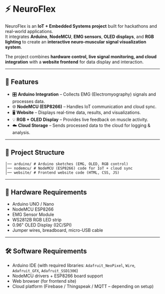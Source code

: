 # ⚡ NeuroFlex  

NeuroFlex is an **IoT + Embedded Systems project** built for hackathons and real-world applications.  
It integrates **Arduino**, **NodeMCU**, **EMG sensors**, **OLED displays**, and **RGB lighting** to create an **interactive neuro-muscular signal visualization system**.  

The project combines **hardware control, live signal monitoring, and cloud integration** with a **website frontend** for data display and interaction.  

---

## 🚀 Features
- 🎛 **Arduino Integration** – Collects EMG (Electromyography) signals and processes data.  
- 🌐 **NodeMCU (ESP8266)** – Handles IoT communication and cloud sync.  
- 🖥 **Website** – Displays real-time data, results, and visualizations.  
- 💡 **RGB + OLED Display** – Provides live feedback on muscle activity.  
- ☁️ **Cloud Storage** – Sends processed data to the cloud for logging & analysis.  

---

## 📂 Project Structure
    │── arduino/ # Arduino sketches (EMG, OLED, RGB control)
    │── nodemcu/ # NodeMCU (ESP8266) code for IoT + cloud sync
    │── website/ # Frontend website code (HTML, CSS, JS)

---

## 🔧 Hardware Requirements
- Arduino UNO / Nano  
- NodeMCU ESP8266  
- EMG Sensor Module  
- WS2812B RGB LED strip  
- 0.96" OLED Display (I2C/SPI)  
- Jumper wires, breadboard, micro-USB cable  

---

## 🛠 Software Requirements
- Arduino IDE (with required libraries: `Adafruit_NeoPixel`, `Wire`, `Adafruit_GFX`, `Adafruit_SSD1306`)  
- NodeMCU drivers + ESP8266 board support  
- Web browser (for frontend site)  
- Cloud platform (Firebase / Thingspeak / MQTT – depending on setup)  
